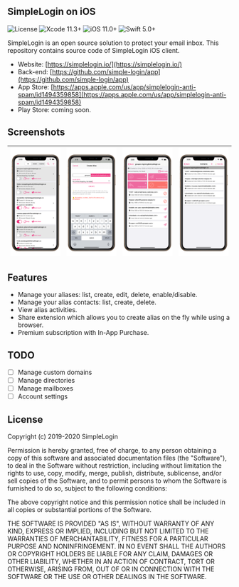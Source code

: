 ## SimpleLogin on iOS
![License](https://img.shields.io/badge/license-MIT%202-blue.svg)
![Xcode 11.3+](https://img.shields.io/badge/Xcode-11.3%2B-blue.svg)
![iOS 11.0+](https://img.shields.io/badge/iOS-11.0%2B-blue.svg)
![Swift 5.0+](https://img.shields.io/badge/Swift-5.0%2B-orange.svg)

SimpleLogin is an open source solution to protect your email inbox. This repository contains source code of SimpleLogin iOS client.

- Website: [https://simplelogin.io/](https://simplelogin.io/)
- Back-end: [https://github.com/simple-login/app](https://github.com/simple-login/app)
- App Store: [https://apps.apple.com/us/app/simplelogin-anti-spam/id1494359858](https://apps.apple.com/us/app/simplelogin-anti-spam/id1494359858)
- Play Store: coming soon.

## Screenshots
|<img src="https://raw.githubusercontent.com/ntnhon/TarotCodexPublicImages/master/SL/01-Homepage.png" width="180" />|<img src="https://raw.githubusercontent.com/ntnhon/TarotCodexPublicImages/master/SL/02-Create.png" width="180" />|<img src="https://raw.githubusercontent.com/ntnhon/TarotCodexPublicImages/master/SL/03-Activity.png" width="180" />|<img src="https://raw.githubusercontent.com/ntnhon/TarotCodexPublicImages/master/SL/04-Contact.png" width="180" />|
|----|----|----|----|

## Features
- Manage your aliases: list, create, edit, delete, enable/disable.
- Manage your alias contacts: list, create, delete.
- View alias activities.
- Share extension which allows you to create alias on the fly while using a browser.
- Premium subscription with In-App Purchase.

## TODO
- [ ] Manage custom domains
- [ ] Manage directories
- [ ] Manage mailboxes
- [ ] Account settings

## License
Copyright (c) 2019-2020 SimpleLogin

Permission is hereby granted, free of charge, to any person obtaining a copy
of this software and associated documentation files (the "Software"), to deal
in the Software without restriction, including without limitation the rights
to use, copy, modify, merge, publish, distribute, sublicense, and/or sell
copies of the Software, and to permit persons to whom the Software is
furnished to do so, subject to the following conditions:

The above copyright notice and this permission notice shall be included in all
copies or substantial portions of the Software.

THE SOFTWARE IS PROVIDED "AS IS", WITHOUT WARRANTY OF ANY KIND, EXPRESS OR
IMPLIED, INCLUDING BUT NOT LIMITED TO THE WARRANTIES OF MERCHANTABILITY,
FITNESS FOR A PARTICULAR PURPOSE AND NONINFRINGEMENT. IN NO EVENT SHALL THE
AUTHORS OR COPYRIGHT HOLDERS BE LIABLE FOR ANY CLAIM, DAMAGES OR OTHER
LIABILITY, WHETHER IN AN ACTION OF CONTRACT, TORT OR OTHERWISE, ARISING FROM,
OUT OF OR IN CONNECTION WITH THE SOFTWARE OR THE USE OR OTHER DEALINGS IN THE
SOFTWARE.
